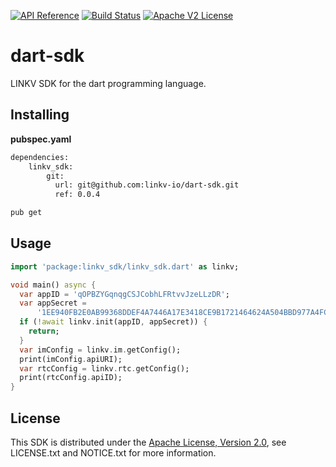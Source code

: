 [![API Reference](https://img.shields.io/badge/api-reference-blue.svg)]()
[![Build Status](https://img.shields.io/static/v1?label=build&message=passing&color=32CD32)]()
[![Apache V2 License](https://img.shields.io/badge/license-Apache%20V2-blue.svg)](https://github.com/linkv-io/dart-sdk/blob/master/LICENSE)

# dart-sdk

LINKV SDK for the dart programming language.

## Installing

**pubspec.yaml** 
```sh
dependencies:
    linkv_sdk:
        git:
          url: git@github.com:linkv-io/dart-sdk.git
          ref: 0.0.4
```

```sh
pub get
```

## Usage

```dart
import 'package:linkv_sdk/linkv_sdk.dart' as linkv;

void main() async {
  var appID = 'qOPBZYGqnqgCSJCobhLFRtvvJzeLLzDR';
  var appSecret =
      '1EE940FB2E0AB99368DDEF4A7446A17E3418CE9B1721464624A504BBD977A4FC1477F6A1A02B22AF64070A49C32E05B1AC23E47D86BF6C490D637A42735E6DF7589D5644B3DF1BCD489186940ADE4C3D61C6028FCAF90D57FDCA7BA1888DD4B060B2996BCF41087A8CDEE52D775548166FC92B83D88125434597B9394AC3F7C81C9B8A41C0191B0A09AD59F20881A087574C51B0288A1867D8B7EE9CABC97C322F6469E4E19261C7A26527CD65299A564B319F42DB70E016537A5AFAAE896BEE';
  if (!await linkv.init(appID, appSecret)) {
    return;
  }
  var imConfig = linkv.im.getConfig();
  print(imConfig.apiURI);
  var rtcConfig = linkv.rtc.getConfig();
  print(rtcConfig.apiID);
}
```

## License

This SDK is distributed under the
[Apache License, Version 2.0](http://www.apache.org/licenses/LICENSE-2.0),
see LICENSE.txt and NOTICE.txt for more information.